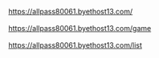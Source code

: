 https://allpass80061.byethost13.com/ <br></br>
https://allpass80061.byethost13.com/game <br></br>
https://allpass80061.byethost13.com/list
